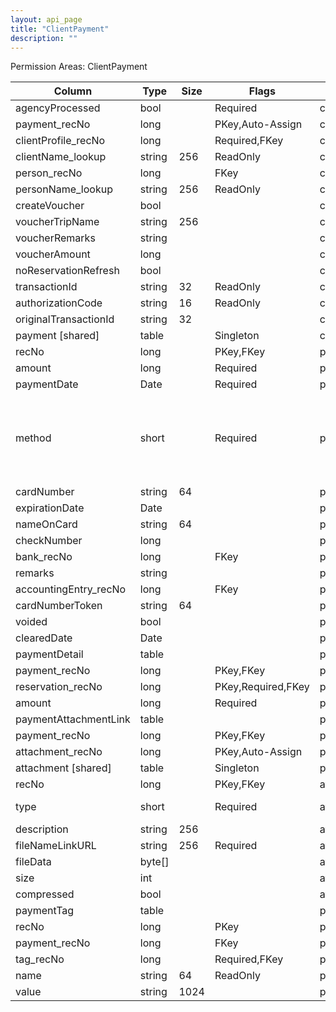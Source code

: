 ```yaml
---
layout: api_page
title: "ClientPayment"
description: ""
---
```




Permission Areas: ClientPayment

| Column | Type | Size | Flags | Table | Description |
| ------ | ---- | ---- | ----- | ----- | ----------- |
| agencyProcessed | bool |  | Required | clientPayment | 
| payment_recNo | long |  | PKey,Auto-Assign | clientPayment | 
| clientProfile_recNo | long |  | Required,FKey | clientPayment | 
| clientName_lookup | string | 256 | ReadOnly | clientPayment | 
| person_recNo | long |  | FKey | clientPayment | 
| personName_lookup | string | 256 | ReadOnly | clientPayment | 
| createVoucher | bool |  |  | clientPayment | 
| voucherTripName | string | 256 |  | clientPayment | 
| voucherRemarks | string |  |  | clientPayment | 
| voucherAmount | long |  |  | clientPayment | 
| noReservationRefresh | bool |  |  | clientPayment | 
| transactionId | string | 32 | ReadOnly | clientPayment | 
| authorizationCode | string | 16 | ReadOnly | clientPayment | 
| originalTransactionId | string | 32 |  | clientPayment | 
| payment  [shared] | table |  | Singleton | clientPayment | 
| recNo | long |  | PKey,FKey | payment | 
| amount | long |  | Required | payment | 
| paymentDate | Date |  | Required | payment | 
| method | short |  | Required | payment | None = 0, Cash = 1, Check = 2, EFT = 3, CreditCard = 4, Other = 99
| cardNumber | string | 64 |  | payment | 
| expirationDate | Date |  |  | payment | 
| nameOnCard | string | 64 |  | payment | 
| checkNumber | long |  |  | payment | 
| bank_recNo | long |  | FKey | payment | 
| remarks | string |  |  | payment | 
| accountingEntry_recNo | long |  | FKey | payment | 
| cardNumberToken | string | 64 |  | payment | 
| voided | bool |  |  | payment | 
| clearedDate | Date |  |  | payment | 
| paymentDetail  | table |  |  | payment | 
| payment_recNo | long |  | PKey,FKey | paymentDetail | 
| reservation_recNo | long |  | PKey,Required,FKey | paymentDetail | 
| amount | long |  | Required | paymentDetail | 
| paymentAttachmentLink  | table |  |  | payment | 
| payment_recNo | long |  | PKey,FKey | paymentAttachmentLink | 
| attachment_recNo | long |  | PKey,Auto-Assign | paymentAttachmentLink | 
| attachment  [shared] | table |  | Singleton | paymentAttachmentLink | 
| recNo | long |  | PKey,FKey | attachment | 
| type | short |  | Required | attachment | Link = 1, File = 2
| description | string | 256 |  | attachment | 
| fileNameLinkURL | string | 256 | Required | attachment | 
| fileData | byte[] |  |  | attachment | 
| size | int |  |  | attachment | 
| compressed | bool |  |  | attachment | 
| paymentTag  | table |  |  | payment | 
| recNo | long |  | PKey | paymentTag | 
| payment_recNo | long |  | FKey | paymentTag | 
| tag_recNo | long |  | Required,FKey | paymentTag | 
| name | string | 64 | ReadOnly | paymentTag | 
| value | string | 1024 |  | paymentTag | 


